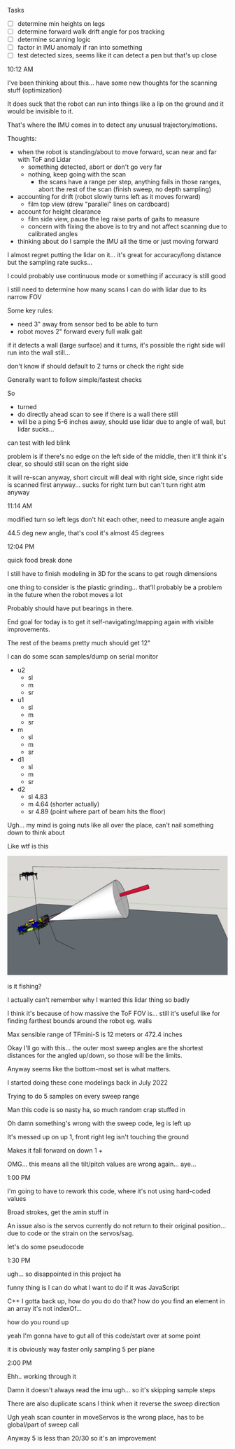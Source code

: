 Tasks
- [ ] determine min heights on legs
- [ ] determine forward walk drift angle for pos tracking
- [ ] determine scanning logic
- [ ] factor in IMU anomaly if ran into something
- [ ] test detected sizes, seems like it can detect a pen but that's up close

10:12 AM

I've been thinking about this... have some new thoughts for the scanning stuff (optimization)

It does suck that the robot can run into things like a lip on the ground and it would be invisible to it.

That's where the IMU comes in to detect any unusual trajectory/motions.

Thoughts:
- when the robot is standing/about to move forward, scan near and far with ToF and Lidar
  - something detected, abort or don't go very far
  - nothing, keep going with the scan
    - the scans have a range per step, anything fails in those ranges, abort the rest of the scan (finish sweep, no depth sampling)
- accounting for drift (robot slowly turns left as it moves forward)
  - film top view (drew "parallel" lines on cardboard)
- account for height clearance
  - film side view, pause the leg raise parts of gaits to measure
  - concern with fixing the above is to try and not affect scanning due to calibrated angles
- thinking about do I sample the IMU all the time or just moving forward

I almost regret putting the lidar on it... it's great for accuracy/long distance but the sampling rate sucks...

I could probably use continuous mode or something if accuracy is still good

I still need to determine how many scans I can do with lidar due to its narrow FOV

Some key rules:
- need 3" away from sensor bed to be able to turn
- robot moves 2" forward every full walk gait

if it detects a wall (large surface) and it turns, it's possible the right side will run into the wall still...

don't know if should default to 2 turns or check the right side

Generally want to follow simple/fastest checks

So

- turned
- do directly ahead scan to see if there is a wall there still
- will be a ping 5-6 inches away, should use lidar due to angle of wall, but lidar sucks...

can test with led blink

problem is if there's no edge on the left side of the middle, then it'll think it's clear, so should still scan on the right side

it will re-scan anyway, short circuit will deal with right side, since right side is scanned first anyway... sucks for right turn but can't turn right atm anyway

11:14 AM

modified turn so left legs don't hit each other, need to measure angle again

44.5 deg new angle, that's cool it's almost 45 degrees

12:04 PM

quick food break done

I still have to finish modeling in 3D for the scans to get rough dimensions

one thing to consider is the plastic grinding... that'll probably be a problem in the future when the robot moves a lot

Probably should have put bearings in there.

End goal for today is to get it self-navigating/mapping again with visible improvements.

The rest of the beams pretty much should get 12"

I can do some scan samples/dump on serial monitor

- u2
  - sl
  - m
  - sr
- u1
  - sl
  - m
  - sr
- m
  - sl
  - m
  - sr
- d1
  - sl
  - m
  - sr
- d2
  - sl 4.83
  - m  4.64 (shorter actually)
  - sr 4.89 (point where part of beam hits the floor)

Ugh... my mind is going nuts like all over the place, can't nail something down to think about

Like wtf is this

<img src="../../media/10-22-2022--what.JPG" width="800"/>

is it fishing?

I actually can't remember why I wanted this lidar thing so badly

I think it's because of how massive the ToF FOV is... still it's useful like for finding farthest bounds around the robot eg. walls

Max sensible range of TFmini-S is 12 meters or 472.4 inches

Okay I'll go with this... the outer most sweep angles are the shortest distances for the angled up/down, so those will be the limits.

Anyway seems like the bottom-most set is what matters.

I started doing these cone modelings back in July 2022

Trying to do 5 samples on every sweep range

Man this code is so nasty ha, so much random crap stuffed in

Oh damn something's wrong with the sweep code, leg is left up

It's messed up on up 1, front right leg isn't touching the ground

Makes it fall forward on down 1 +

OMG... this means all the tilt/pitch values are wrong again... aye...

1:00 PM

I'm going to have to rework this code, where it's not using hard-coded values

Broad strokes, get the amin stuff in

An issue also is the servos currently do not return to their original position... due to code or the strain on the servos/sag.

let's do some pseudocode

1:30 PM

ugh... so disappointed in this project ha

funny thing is I can do what I want to do if it was JavaScript

C++ I gotta back up, how do you do do that? how do you find an element in an array it's not indexOf...

how do you round up

yeah I'm gonna have to gut all of this code/start over at some point

it is obviously way faster only sampling 5 per plane

2:00 PM

Ehh.. working through it

Damn it doesn't always read the imu ugh... so it's skipping sample steps

There are also duplicate scans I think when it reverse the sweep direction

Ugh yeah scan counter in moveServos is the wrong place, has to be global/part of sweep call

Anyway 5 is less than 20/30 so it's an improvement

